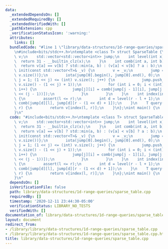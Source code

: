```yaml
---
data:
  _extendedDependsOn: []
  _extendedRequiredBy: []
  _extendedVerifiedWith: []
  _pathExtension: cpp
  _verificationStatusIcon: ':warning:'
  attributes:
    links: []
  bundledCode: "#line 1 \"library/data-structures/1d-range-queries/sparse_table.cpp\"\
    \n#include<bits/stdc++.h>\ntemplate <class T> struct SparseTable {\n    std::vector<T>\
    \ v;\n    std::vector<std::vector<int>> jump;\n    int level(int x) {\n      \
    \  return 31 - __builtin_clz(x);\n    }\n    int comb(int a, int b) {\n      \
    \  return v[a] == v[b] ? std::min(a, b) : (v[a] < v[b] ? a : b);\n    }\n    void\
    \ init(const std::vector<T>& _v) {\n        v = _v;\n        jump = {std::vector<int>((int)\
    \ v.size())};\n        iota(jump[0].begin(), jump[0].end(), 0);\n        for (int\
    \ j = 1; (1 << j) <= (int) v.size(); j++) {\n            jump.push_back(std::vector<int>((int)\
    \ v.size() - (1 << j) + 1));\n            for (int i = 0; i < (int) jump[j].size();\
    \ i++) {\n                jump[j][i] = comb(jump[j - 1][i], jump[j - 1][i + (1\
    \ << (j - 1))]);\n            }\n        }\n    }\n    int index(int l, int r)\
    \ {\n        assert(l <= r);\n        int d = level(r - l + 1);\n        return\
    \ comb(jump[d][l], jump[d][r - (1 << d) + 1]);\n    }\n    T query(int l, int\
    \ r) {\n        return v[index(l, r)];\n    }\n};\nint main() {\n    return 0;\n\
    }\n"
  code: "#include<bits/stdc++.h>\ntemplate <class T> struct SparseTable {\n    std::vector<T>\
    \ v;\n    std::vector<std::vector<int>> jump;\n    int level(int x) {\n      \
    \  return 31 - __builtin_clz(x);\n    }\n    int comb(int a, int b) {\n      \
    \  return v[a] == v[b] ? std::min(a, b) : (v[a] < v[b] ? a : b);\n    }\n    void\
    \ init(const std::vector<T>& _v) {\n        v = _v;\n        jump = {std::vector<int>((int)\
    \ v.size())};\n        iota(jump[0].begin(), jump[0].end(), 0);\n        for (int\
    \ j = 1; (1 << j) <= (int) v.size(); j++) {\n            jump.push_back(std::vector<int>((int)\
    \ v.size() - (1 << j) + 1));\n            for (int i = 0; i < (int) jump[j].size();\
    \ i++) {\n                jump[j][i] = comb(jump[j - 1][i], jump[j - 1][i + (1\
    \ << (j - 1))]);\n            }\n        }\n    }\n    int index(int l, int r)\
    \ {\n        assert(l <= r);\n        int d = level(r - l + 1);\n        return\
    \ comb(jump[d][l], jump[d][r - (1 << d) + 1]);\n    }\n    T query(int l, int\
    \ r) {\n        return v[index(l, r)];\n    }\n};\nint main() {\n    return 0;\n\
    }\n"
  dependsOn: []
  isVerificationFile: false
  path: library/data-structures/1d-range-queries/sparse_table.cpp
  requiredBy: []
  timestamp: '2020-12-11 23:44:30-05:00'
  verificationStatus: LIBRARY_NO_TESTS
  verifiedWith: []
documentation_of: library/data-structures/1d-range-queries/sparse_table.cpp
layout: document
redirect_from:
- /library/library/data-structures/1d-range-queries/sparse_table.cpp
- /library/library/data-structures/1d-range-queries/sparse_table.cpp.html
title: library/data-structures/1d-range-queries/sparse_table.cpp
---
```

